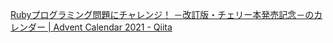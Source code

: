 [Rubyプログラミング問題にチャレンジ！ －改訂版・チェリー本発売記念－のカレンダー | Advent Calendar 2021 - Qiita](https://qiita.com/advent-calendar/2021/ruby-challenge)
